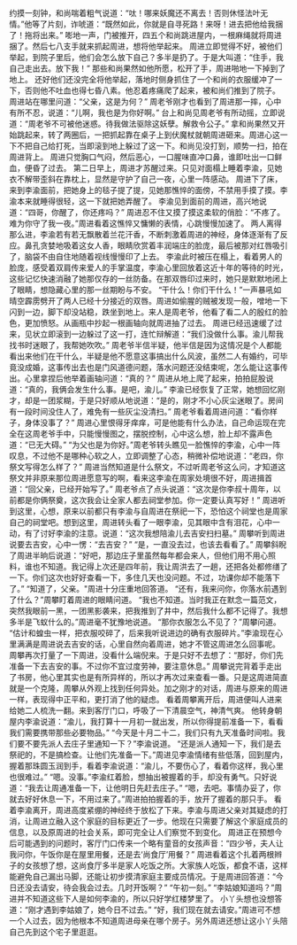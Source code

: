 约摸一刻钟，和尚喘着粗气说道：“呔！哪来妖魔还不离去！否则休怪法叶无情。”他等了片刻，诈唬道：“既然如此，你就是自寻死路！来呀！进去把他给我捆了！拖将出来。”
嘭地一声，门被推开，四五个和尚跳进屋内，一根麻绳就将周进捆了。然后七八支手就来抓起周进，想将他举起来。
周进立即觉得不好，被他们举起，到院子里后，他们会怎么放下自己？多半是扔了。于是大叫道：“住手，我自己走出去。放下我！”
那些和尚果然如他所愿，松开了手，周进啪地一下掉到了地上。
还好他们还没完全将他举起，落地时侧身抓住了一个和尚的衣服缓冲了一下，否则他不吐血也得七昏八素。他忍着疼痛爬了起来，被和尚们推到了院子。
周进站在哪里问道：“父亲，这是为何？”
周老爷刚才也看到了周进那一摔，心中有所不忍，说道：“儿啊，我也是为你好啊。”
台上和尚见周老爷有所动摇，立即说道：“周老爷不可被他迷惑。待我做法驱除这妖孽。解救令公子。”
拿和尚果然又开始跳起来，转了两圈后，一把抓起靠在桌子上到伏魔杖就朝周进砸来。周进心这一下不把自己给打死，当即滚到地上躲过了这一下。和尚见没打到，顺势一扫，拍在周进背上。
周进只觉胸口气闷，然后恶心，一口腥味直冲口鼻，谁即吐出一口鲜血，便昏了过去。
第二日早上，周进才苏醒过来。只见对面榻上睡着李渝，见她衣不解带歪斜在靠枕上，显然是守护了自己一夜，心里一阵感动。
周进下了床，来到李渝面前，把她身上的毯子提了提，见她那憔悴的面傍，不禁用手摸了摸。李渝本来就睡得很轻，这一下就把她弄醒了。
李渝见到面前的周进，高兴地说道：“四哥，你醒了，你还疼吗？”
周进忍不住又摸了摸这柔软的俏脸：“不疼了。难为你守了我一夜。”周进看着这憔悴又慵懒的表情，心跳慢慢加速了。
两人离得那么进，李渝若有若无飘散着兰花汗香，不断刺激着周进的神经，身体逐渐有了反应。鼻孔贪婪地吸着这女人香，眼睛欣赏着丰润端庄的脸庞，最后被那对红唇吸引了，脑袋不由自住地随着视线慢慢印了上去。
李渝此时被压在榻上，看着男人的脸庞，感受着双肩传来爱人的手掌温度，李渝心里回放着这近十年的等待的时光，这些记忆快速消融了她那仅存的一丝防备。在那双唇印过来时，她只是默默地闭上了眼睛，想隐藏心里的那一丝期盼与不安。
“干什么！你们干什么！”一声暴吼如晴空霹雳劈开了两人已经十分接近的双唇。周进如偷腥的贼被发现一般，噌地一下闪到一边，脚下却没站稳，跌坐到地上。来人是周老爷，他看了看二人的殷红的脸色，更加愤怒。从画瓶中抄起一根画轴向就周进抽了过去。
周进已经迅速缓了过来，见状立即滚到一边躲过了这一打，连忙辩解道：“我们没做什么事。渝儿帮我找书时迷眼了，我帮她吹吹。”
周老爷半信半疑，他半信是因为这情况是个人都能看出来他们在干什么，半疑是他不愿意这事搞出什么风波，虽然二人有婚约，可毕竟没成婚，这事传出去也是门风道德问题，落水问题还没结束呢，怎么能让这事传出。心里拿捏后他举着画轴问道：“真的？”
周进从地上爬了起来，拍拍屁股说道：“真的，我俩会发生什么事。是吧，渝儿。”
李渝已经恢复了正常，她想回忆刚才，却是一团浆糊，于是只好顺从地说道：“是的，刚才不小心灰尘迷眼了。房间有一段时间没住人了，难免有一些灰尘没清扫。”
周老爷看着周进问道：“看你样子，身体没事了？”
周进心里恨得牙痒痒，可是他能有什么办法，自己命运现在完全在这周老爷手中，只能慢慢图之，摆脱控制，心中这么想，脸上却不露声色道：“已无大碍。”
“为父也是为你好。”周老爷转头瞧见一脸憔悴的李渝，心中一阵叹息，不过他不是哪种心软之人，立即调整了心态，稍微补偿地说道：“老四，你祭文写得怎么样了？”
周进当然知道是什么祭文，不过听周老爷这么问，才知道这祭文并非原来那位周进愿意写的啊，看来这李渝在周家处境很不好，周进揖首道：“回父亲，已经开始写了。”
周老爷点了点头说道：“这次是你李叔十周年，以前都是你俩祭奠，这次我会让全家人都去祠堂参加。你一定要认真写好！”
周进听到这里，心想，原来以前都只有李渝与自周进在祭祀一下，恐怕这个祠堂也是周家自己的祠堂吧。想到这里，周进转头看了一眼李渝，见其眼中含有泪花，心中一动，有了讨好李渝的注意。说道：“这次我想陪渝儿去吉安扫扫墓。”
周攀听到周进说要去吉安，心中一愣：“去吉安？”
“是，一直没去过，也该去看看了。”
	周攀斜睨了周进半晌后说道：“好吧，那边庄子里虽然每年都会来人，但他们用不用心照料，谁也不知道。我记得上次还是四年前，我让周洪去了一趟，还把各处都修缮了一下。你们这次也好好查看一下，多住几天也没问题。不过，功课你却不能落下了。”
	“知道了，父亲。"周进十分庄重地回答道。
“还有，我来问你，你落水前遇到了什么？”周攀盯着周进的眼睛问道。
“我也不知道。当时我正在默念一篇范文，突然我眼前一黑，一团黑影袭来，把我推到了井中，然后我什么都不记得了。我想多半是飞蚁什么的。”周进毫不犹豫地说道。
“那你衣服怎么不见了？”周攀问道。
“估计和蝗虫一样，把衣服咬碎了，后来我听说进边的确有衣服碎片。”李渝现在心里满满是周进说去吉安的话，心里自然向着周进，她才不管这周进怎么回事呢。
周攀再次打量了一下周进，没看什么端倪来。于是只好不去想了：“那好，你们先准备一下去吉安的事。不过你不宜过度劳神，要注意休息。”
周攀说完背着手走出了书房，他心里其实也是有所异样的，所以才再次过来查看一番。只是这周进简直就是一个克隆，周攀从外观上找到任何异处。加之刚才的对话，周进与原来的周进一样，表现得中正平和，更打消了他的疑虑。
看着周攀离开后，周进便叫人进来给她二人梳洗一翻。来到客厅门口，呼吸了一下清晨空气，神清气爽。
他转身朝屋内李渝说道：“渝儿，我打算十一月初一就出发，所以你得提前准备一下，看看我们需要携带那些必要物品。”
“今天是十月二十二，我们只有九天准备时间啦。我们要不要先派人去庄子里通知一下？”李渝说道。
“还是派人通知一下，我们是去祭祀的，不是搞检查。让他们先准备一下。”周进见李渝情绪有些低落，回到屋内，握着那珠圆玉润到手，看着李渝说道：“渝儿，不要伤心了，看着你这样，我心里也很难过。”
“嗯。没事。”李渝红着脸，想抽出被握着的手，却没有勇气。只好说道：“我去让周通准备一下，让他明日先赶去庄子。”
“嗯，去吧。事情办妥了，你就去好好休息一下，不用过来了。”周进拍拍握着的手，放开了握着的那只手。
看着李渝离开，周进高度紧绷的神经终于放松了下来。李渝与周进父亲对其疑虑的打消，让周进立融入这个家庭的目标更近了一步。他现在只需要了解这个家庭成员的信息，以及原周进的社会关系，即可完全让人们察觉不到变化。
周进正在预想今后可能遇到的问题时，客厅门口传来一个略有童音的女孩声音：“四少爷，夫人让我问你，午饭你是在屋里用餐，还是去‘尚食厅’用餐？”
周进看着这个扎着两根辫子的女孩想了想，这尚食厅多半是家人吃饭之所。大家族人吃饭，都食不语，这样能避免自己漏出马脚，还能让初步摸清家庭主要成员情况。于是周进回答道：“今日还没去请安，待会我会过去。几时开饭啊？”
“午初一刻。”
“李姑娘知道吗？”周进并不知道这些下人是如何李渝的，所以只好学红楼梦里了。
小丫头想也没想答道：“刚才遇到李姑娘了，她今日不过去。”
“好，我们现在就去请安。”周进可不想一个人过去，因为他根本不知道周进母亲在哪个房子。另外周进还想让这小丫头陪自己先到这个宅子里逛逛。
